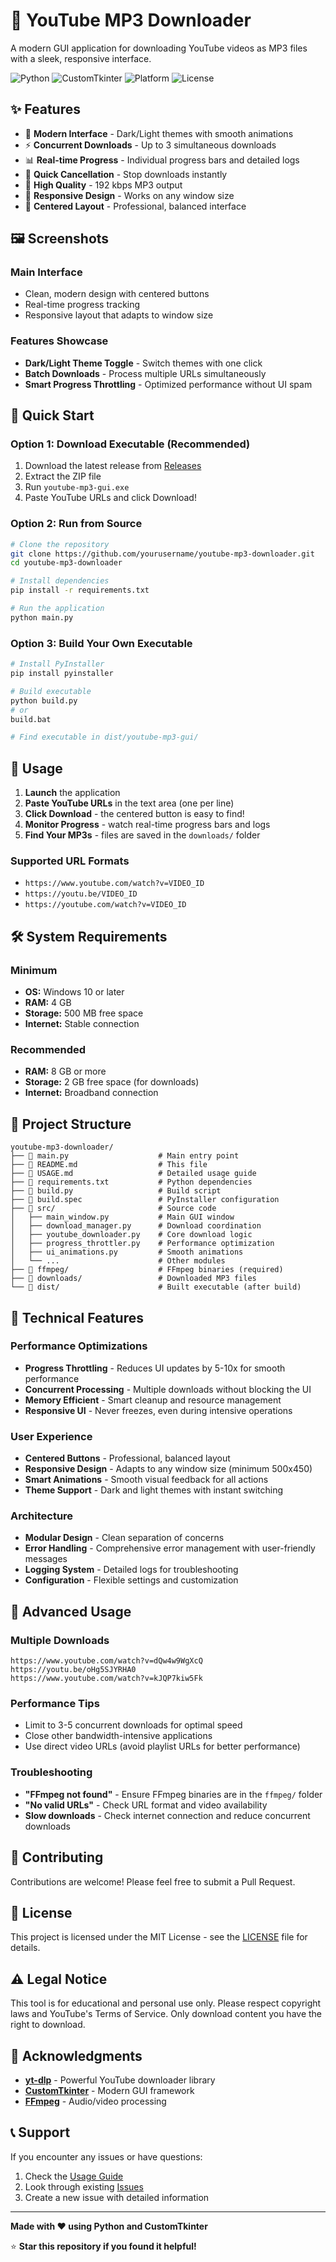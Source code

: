 # 🎵 YouTube MP3 Downloader

A modern GUI application for downloading YouTube videos as MP3 files with a sleek, responsive interface.

![Python](https://img.shields.io/badge/Python-3.8+-blue)
![CustomTkinter](https://img.shields.io/badge/GUI-CustomTkinter-green)
![Platform](https://img.shields.io/badge/Platform-Windows-lightgrey)
![License](https://img.shields.io/badge/License-MIT-yellow)

## ✨ Features

- 🎨 **Modern Interface** - Dark/Light themes with smooth animations
- ⚡ **Concurrent Downloads** - Up to 3 simultaneous downloads
- 📊 **Real-time Progress** - Individual progress bars and detailed logs
- 🛑 **Quick Cancellation** - Stop downloads instantly
- 🎵 **High Quality** - 192 kbps MP3 output
- 📱 **Responsive Design** - Works on any window size
- 🎯 **Centered Layout** - Professional, balanced interface

## 🖼️ Screenshots

### Main Interface
- Clean, modern design with centered buttons
- Real-time progress tracking
- Responsive layout that adapts to window size

### Features Showcase
- **Dark/Light Theme Toggle** - Switch themes with one click
- **Batch Downloads** - Process multiple URLs simultaneously
- **Smart Progress Throttling** - Optimized performance without UI spam

## 🚀 Quick Start

### Option 1: Download Executable (Recommended)
1. Download the latest release from [Releases](../../releases)
2. Extract the ZIP file
3. Run `youtube-mp3-gui.exe`
4. Paste YouTube URLs and click Download!

### Option 2: Run from Source
```bash
# Clone the repository
git clone https://github.com/yourusername/youtube-mp3-downloader.git
cd youtube-mp3-downloader

# Install dependencies
pip install -r requirements.txt

# Run the application
python main.py
```

### Option 3: Build Your Own Executable
```bash
# Install PyInstaller
pip install pyinstaller

# Build executable
python build.py
# or
build.bat

# Find executable in dist/youtube-mp3-gui/
```

## 📖 Usage

1. **Launch** the application
2. **Paste YouTube URLs** in the text area (one per line)
3. **Click Download** - the centered button is easy to find!
4. **Monitor Progress** - watch real-time progress bars and logs
5. **Find Your MP3s** - files are saved in the `downloads/` folder

### Supported URL Formats
- `https://www.youtube.com/watch?v=VIDEO_ID`
- `https://youtu.be/VIDEO_ID`
- `https://youtube.com/watch?v=VIDEO_ID`

## 🛠️ System Requirements

### Minimum
- **OS:** Windows 10 or later
- **RAM:** 4 GB
- **Storage:** 500 MB free space
- **Internet:** Stable connection

### Recommended
- **RAM:** 8 GB or more
- **Storage:** 2 GB free space (for downloads)
- **Internet:** Broadband connection

## 📁 Project Structure

```
youtube-mp3-downloader/
├── 📄 main.py                    # Main entry point
├── 📄 README.md                  # This file
├── 📄 USAGE.md                   # Detailed usage guide
├── 📄 requirements.txt           # Python dependencies
├── 📄 build.py                   # Build script
├── 📄 build.spec                 # PyInstaller configuration
├── 📂 src/                       # Source code
│   ├── main_window.py           # Main GUI window
│   ├── download_manager.py      # Download coordination
│   ├── youtube_downloader.py    # Core download logic
│   ├── progress_throttler.py    # Performance optimization
│   ├── ui_animations.py         # Smooth animations
│   └── ...                      # Other modules
├── 📂 ffmpeg/                    # FFmpeg binaries (required)
├── 📂 downloads/                 # Downloaded MP3 files
└── 📂 dist/                      # Built executable (after build)
```

## 🔧 Technical Features

### Performance Optimizations
- **Progress Throttling** - Reduces UI updates by 5-10x for smooth performance
- **Concurrent Processing** - Multiple downloads without blocking the UI
- **Memory Efficient** - Smart cleanup and resource management
- **Responsive UI** - Never freezes, even during intensive operations

### User Experience
- **Centered Buttons** - Professional, balanced layout
- **Responsive Design** - Adapts to any window size (minimum 500x450)
- **Smart Animations** - Smooth visual feedback for all actions
- **Theme Support** - Dark and light themes with instant switching

### Architecture
- **Modular Design** - Clean separation of concerns
- **Error Handling** - Comprehensive error management with user-friendly messages
- **Logging System** - Detailed logs for troubleshooting
- **Configuration** - Flexible settings and customization

## 🎯 Advanced Usage

### Multiple Downloads
```
https://www.youtube.com/watch?v=dQw4w9WgXcQ
https://youtu.be/oHg5SJYRHA0
https://www.youtube.com/watch?v=kJQP7kiw5Fk
```

### Performance Tips
- Limit to 3-5 concurrent downloads for optimal speed
- Close other bandwidth-intensive applications
- Use direct video URLs (avoid playlist URLs for better performance)

### Troubleshooting
- **"FFmpeg not found"** - Ensure FFmpeg binaries are in the `ffmpeg/` folder
- **"No valid URLs"** - Check URL format and video availability
- **Slow downloads** - Check internet connection and reduce concurrent downloads

## 🤝 Contributing

Contributions are welcome! Please feel free to submit a Pull Request.

## 📄 License

This project is licensed under the MIT License - see the [LICENSE](LICENSE) file for details.

## ⚠️ Legal Notice

This tool is for educational and personal use only. Please respect copyright laws and YouTube's Terms of Service. Only download content you have the right to download.

## 🙏 Acknowledgments

- **[yt-dlp](https://github.com/yt-dlp/yt-dlp)** - Powerful YouTube downloader library
- **[CustomTkinter](https://github.com/TomSchimansky/CustomTkinter)** - Modern GUI framework
- **[FFmpeg](https://ffmpeg.org/)** - Audio/video processing

## 📞 Support

If you encounter any issues or have questions:

1. Check the [Usage Guide](USAGE.md)
2. Look through existing [Issues](../../issues)
3. Create a new issue with detailed information

---

**Made with ❤️ using Python and CustomTkinter**

⭐ **Star this repository if you found it helpful!**
